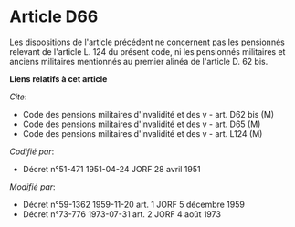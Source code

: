 # Article D66

Les dispositions de l'article précédent ne concernent pas les pensionnés relevant de l'article L. 124 du présent code, ni les
pensionnés militaires et anciens militaires mentionnés au premier alinéa de l'article D. 62 bis.

**Liens relatifs à cet article**

_Cite_:

  - Code des pensions militaires d'invalidité et des v - art. D62 bis (M)
  - Code des pensions militaires d'invalidité et des v - art. D65 (M)
  - Code des pensions militaires d'invalidité et des v - art. L124 (M)

_Codifié par_:

  - Décret n°51-471 1951-04-24 JORF 28 avril 1951

_Modifié par_:

  - Décret n°59-1362 1959-11-20 art. 1 JORF 5 décembre 1959
  - Décret n°73-776 1973-07-31 art. 2 JORF 4 août 1973
